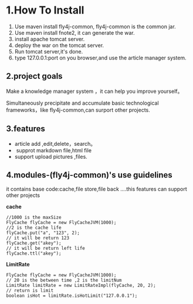 # 1.How To Install 

1. Use  maven install fly4j-common, fly4j-common is the common jar.
2. Use maven install fnote2, it can generate the war.
3. install apache tomcat server.
4. deploy the war on the tomcat server.
5. Run tomcat server,it's done.
6. type 127.0.0.1:port on you browser,and use the article manager system. 

## 2.project goals

Make a knowledge manager system ，it can help you improve yourself。

Simultaneously precipitate and accumulate basic technological frameworks，like fly4j-common,can surport other projects.

## 3.features

- article add ,edit,delete，search。
-  supprot markdown file,html file
- support upload pictures ,files.

## 4.modules-(fly4j-common)'s use guidelines

it contains base code:cache,file store,file back ....this features can support other projects

**cache**

```
//1000 is the maxSize
FlyCache flyCache = new FlyCacheJVM(1000);
//2 is the cache life
flyCache.put("a", "123", 2);
// it will be return 123
flyCache.get("akey");
// it will be return left life
flyCache.ttl("akey");
```

**LimitRate**

```
FlyCache flyCache = new FlyCacheJVM(1000);
// 20 is the between time ,2 is the limitNum
LimitRate limitRate = new LimitRateImpl(flyCache, 20, 2);
// return is limit
boolean isHot = limitRate.isHotLimit("127.0.0.1");
```
